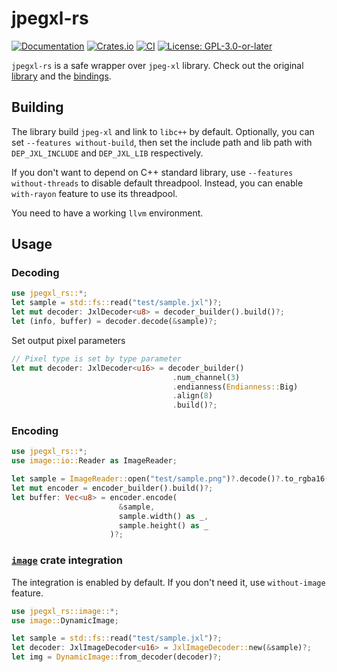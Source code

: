# jpegxl-rs

[![Documentation](https://docs.rs/jpegxl-rs/badge.svg)](https://docs.rs/jpegxl-rs/)
[![Crates.io](https://img.shields.io/crates/v/jpegxl-rs.svg)](https://crates.io/crates/jpegxl-rs)
[![CI](https://github.com/inflation/jpegxl-rs/workflows/CI/badge.svg)](https://github.com/inflation/jpegxl-rs/actions?query=workflow%3ACI)
[![License: GPL-3.0-or-later](https://img.shields.io/crates/l/jpegxl-rs)](LICENSE)

`jpegxl-rs` is a safe wrapper over `jpeg-xl` library. Check out the original [library](https://gitlab.com/wg1/jpeg-xl)
and the [bindings](https://github.com/inflation/jpegxl-sys).

## Building

The library build `jpeg-xl` and link to `libc++` by default. Optionally, you can set `--features without-build`, then
set the include path and lib path with `DEP_JXL_INCLUDE` and `DEP_JXL_LIB` respectively.

If you don't want to depend on C++ standard library, use `--features without-threads` to disable default threadpool.
Instead, you can enable `with-rayon` feature to use its threadpool.

You need to have a working `llvm` environment.

## Usage

### Decoding

```rust
use jpegxl_rs::*;
let sample = std::fs::read("test/sample.jxl")?;
let mut decoder: JxlDecoder<u8> = decoder_builder().build()?;
let (info, buffer) = decoder.decode(&sample)?;
```

Set output pixel parameters

```rust
// Pixel type is set by type parameter
let mut decoder: JxlDecoder<u16> = decoder_builder()
                                    .num_channel(3)
                                    .endianness(Endianness::Big)
                                    .align(8)
                                    .build()?;
```

### Encoding

```rust
use jpegxl_rs::*;
use image::io::Reader as ImageReader;

let sample = ImageReader::open("test/sample.png")?.decode()?.to_rgba16();
let mut encoder = encoder_builder().build()?;
let buffer: Vec<u8> = encoder.encode(
                        &sample, 
                        sample.width() as _, 
                        sample.height() as _
                      )?;
```

### [`image`](https://crates.io/crates/image) crate integration

The integration is enabled by default. If you don't need it, use `without-image` feature.

```rust
use jpegxl_rs::image::*;
use image::DynamicImage;

let sample = std::fs::read("test/sample.jxl")?;
let decoder: JxlImageDecoder<u16> = JxlImageDecoder::new(&sample)?;
let img = DynamicImage::from_decoder(decoder)?;       
```
